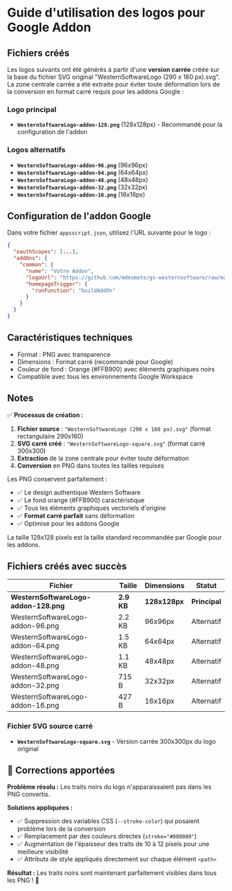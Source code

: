 # Guide d'utilisation des logos pour Google Addon

## Fichiers créés

Les logos suivants ont été générés à partir d'une **version carrée** créée sur la base du fichier SVG original "WesternSoftwareLogo (290 x 160 px).svg". La zone centrale carrée a été extraite pour éviter toute déformation lors de la conversion en format carré requis pour les addons Google :

### Logo principal
- **`WesternSoftwareLogo-addon-128.png`** (128x128px) - Recommandé pour la configuration de l'addon

### Logos alternatifs
- **`WesternSoftwareLogo-addon-96.png`** (96x96px)
- **`WesternSoftwareLogo-addon-64.png`** (64x64px)  
- **`WesternSoftwareLogo-addon-48.png`** (48x48px)
- **`WesternSoftwareLogo-addon-32.png`** (32x32px)
- **`WesternSoftwareLogo-addon-16.png`** (16x16px)

## Configuration de l'addon Google

Dans votre fichier `appsscript.json`, utilisez l'URL suivante pour le logo :

```json
{
  "oauthScopes": [...],
  "addOns": {
    "common": {
      "name": "Votre Addon",
      "logoUrl": "https://github.com/mdesmots/gs-westernsoftware/raw/main/public/assets/logo/WesternSoftwareLogo-addon-128.png",
      "homepageTrigger": {
        "runFunction": "buildAddOn"
      }
    }
  }
}
```

## Caractéristiques techniques

- Format : PNG avec transparence
- Dimensions : Format carré (recommandé pour Google)
- Couleur de fond : Orange (#FFB900) avec éléments graphiques noirs
- Compatible avec tous les environnements Google Workspace

## Notes

✅ **Processus de création :**
1. **Fichier source** : `"WesternSoftwareLogo (290 x 160 px).svg"` (format rectangulaire 290x160)
2. **SVG carré créé** : `"WesternSoftwareLogo-square.svg"` (format carré 300x300)
3. **Extraction** de la zone centrale pour éviter toute déformation
4. **Conversion** en PNG dans toutes les tailles requises

Les PNG conservent parfaitement :
- ✅ Le design authentique Western Software 
- ✅ Le fond orange (#FFB900) caractéristique
- ✅ Tous les éléments graphiques vectoriels d'origine
- ✅ **Format carré parfait** sans déformation
- ✅ Optimisé pour les addons Google

La taille 128x128 pixels est la taille standard recommandée par Google pour les addons.

## Fichiers créés avec succès

| Fichier | Taille | Dimensions | Statut |
|---------|--------|------------|--------|
| **WesternSoftwareLogo-addon-128.png** | **2.9 KB** | **128x128px** | **Principal** |
| WesternSoftwareLogo-addon-96.png | 2.2 KB | 96x96px | Alternatif |
| WesternSoftwareLogo-addon-64.png | 1.5 KB | 64x64px | Alternatif |
| WesternSoftwareLogo-addon-48.png | 1.1 KB | 48x48px | Alternatif |
| WesternSoftwareLogo-addon-32.png | 715 B | 32x32px | Alternatif |
| WesternSoftwareLogo-addon-16.png | 427 B | 16x16px | Alternatif |

### Fichier SVG source carré
- **`WesternSoftwareLogo-square.svg`** - Version carrée 300x300px du logo original

## 🔧 Corrections apportées

**Problème résolu :** Les traits noirs du logo n'apparaissaient pas dans les PNG convertis.

**Solutions appliquées :**
- ✅ Suppression des variables CSS (`--stroke-color`) qui posaient problème lors de la conversion
- ✅ Remplacement par des couleurs directes (`stroke="#000000"`)
- ✅ Augmentation de l'épaisseur des traits de 10 à 12 pixels pour une meilleure visibilité
- ✅ Attributs de style appliqués directement sur chaque élément `<path>`

**Résultat :** Les traits noirs sont maintenant parfaitement visibles dans tous les PNG ! 🎯 